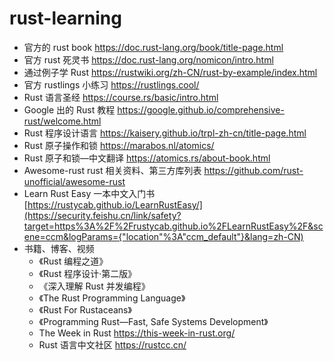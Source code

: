# rust-learning

- 官方的 rust book https://doc.rust-lang.org/book/title-page.html
- 官方 rust 死灵书 https://doc.rust-lang.org/nomicon/intro.html
- 通过例子学 Rust https://rustwiki.org/zh-CN/rust-by-example/index.html
- 官方 rustlings 小练习 https://rustlings.cool/
- Rust 语言圣经 https://course.rs/basic/intro.html
- Google 出的 Rust 教程 https://google.github.io/comprehensive-rust/welcome.html
- Rust 程序设计语言 https://kaisery.github.io/trpl-zh-cn/title-page.html
- Rust 原子操作和锁 https://marabos.nl/atomics/
- Rust 原子和锁—中文翻译 https://atomics.rs/about-book.html
- Awesome-rust rust 相关资料、第三方库列表 https://github.com/rust-unofficial/awesome-rust
- Learn Rust Easy 一本中文入门书 [https://rustycab.github.io/LearnRustEasy/](https://security.feishu.cn/link/safety?target=https%3A%2F%2Frustycab.github.io%2FLearnRustEasy%2F&scene=ccm&logParams={"location"%3A"ccm_default"}&lang=zh-CN)
- 书籍、博客、视频
  - 《Rust 编程之道》
  - 《Rust 程序设计·第二版》
  - 《深入理解 Rust 并发编程》
  - 《The Rust Programming Language》
  - 《Rust For Rustaceans》
  - 《Programming Rust—Fast, Safe Systems Development》
  - The Week in Rust https://this-week-in-rust.org/
  - Rust 语言中文社区 https://rustcc.cn/